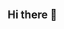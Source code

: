 ## Hi there 👋

<!--
**haein0617/haein0617** is a ✨ _special_ ✨ repository because its `README.md` (this file) appears on your GitHub profile.

[![Solved.ac프로필](https://solvedac.py.run/api/v2/generate_badge.py?user=ini0617)](https://solved.ac/ini0617)
Here are some ideas to get you started:
- 🔭 I’m currently working on ...
- 🌱 I’m currently learning ...
- 👯 I’m looking to collaborate on ...
- 🤔 I’m looking for help with ...
- 💬 Ask me about ...
- 📫 How to reach me: ...
- 😄 Pronouns: ...
- ⚡ Fun fact: ...
-->
